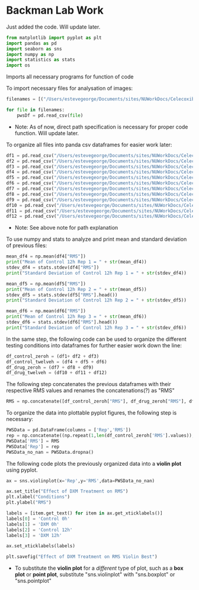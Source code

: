 # Backman Lab Work

Just added the code. Will update later.

```python
from matplotlib import pyplot as plt
import pandas as pd
import seaborn as sns
import numpy as np
import statistics as stats
import os
```
Imports all necessary programs for function of code

To import necessary files for analysation of images:
```python
filenames = [("/Users/estevegeorge/Documents/sites/NUWorkDocs/CelecoxibTreatmentExperiment/Control12hRep1.csv"), ("/Users/estevegeorge/Documents/sites/NUWorkDocs/CelecoxibTreatmentExperiment/Control12hRep2.csv"), ("/Users/estevegeorge/Documents/sites/NUWorkDocs/CelecoxibTreatmentExperiment/Control12hRep3.csv")]

for file in filenames:
    pwsDf = pd.read_csv(file)
```
- Note: As of now, direct path specification is necessary for proper code function. Will update later.

To organize all files into panda csv dataframes for easier work later:
```python
df1 = pd.read_csv("/Users/estevegeorge/Documents/sites/NUWorkDocs/CelecoxibTreatmentExperiment/Control0hRep1.csv")
df2 = pd.read_csv("/Users/estevegeorge/Documents/sites/NUWorkDocs/CelecoxibTreatmentExperiment/Control0hRep2.csv")
df3 = pd.read_csv("/Users/estevegeorge/Documents/sites/NUWorkDocs/CelecoxibTreatmentExperiment/Control0hRep3.csv")
df4 = pd.read_csv("/Users/estevegeorge/Documents/sites/NUWorkDocs/CelecoxibTreatmentExperiment/Control12hRep1.csv")
df5 = pd.read_csv("/Users/estevegeorge/Documents/sites/NUWorkDocs/CelecoxibTreatmentExperiment/Control12hRep2.csv")
df6 = pd.read_csv("/Users/estevegeorge/Documents/sites/NUWorkDocs/CelecoxibTreatmentExperiment/Control12hRep3.csv")
df7 = pd.read_csv("/Users/estevegeorge/Documents/sites/NUWorkDocs/CelecoxibTreatmentExperiment/DXM0hRep1.csv")
df8 = pd.read_csv("/Users/estevegeorge/Documents/sites/NUWorkDocs/CelecoxibTreatmentExperiment/DXM0hRep2.csv")
df9 = pd.read_csv("/Users/estevegeorge/Documents/sites/NUWorkDocs/CelecoxibTreatmentExperiment/DXM0hRep3.csv")
df10 = pd.read_csv("/Users/estevegeorge/Documents/sites/NUWorkDocs/CelecoxibTreatmentExperiment/DXM12hRep1.csv")
df11 = pd.read_csv("/Users/estevegeorge/Documents/sites/NUWorkDocs/CelecoxibTreatmentExperiment/DXM12hRep2.csv")
df12 = pd.read_csv("/Users/estevegeorge/Documents/sites/NUWorkDocs/CelecoxibTreatmentExperiment/DXM12hRep3.csv")
```
- Note: See above note for path explanation

To use numpy and stats to analyze and print mean and standard deviation of previous files:
```python
mean_df4 = np.mean(df4["RMS"])
print("Mean of Control 12h Rep 1 = " + str(mean_df4))
stdev_df4 = stats.stdev(df4["RMS"])
print("Standard Deviation of Control 12h Rep 1 = " + str(stdev_df4))

mean_df5 = np.mean(df5["RMS"])
print("Mean of Control 12h Rep 2 = " + str(mean_df5))
stdev_df5 = stats.stdev(df5["RMS"].head())
print("Standard Deviation of Control 12h Rep 2 = " + str(stdev_df5))

mean_df6 = np.mean(df6["RMS"])
print("Mean of Control 12h Rep 3 = " + str(mean_df6))
stdev_df6 = stats.stdev(df6["RMS"].head())
print("Standard Deviation of Control 12h Rep 3 = " + str(stdev_df6))
```

In the same step, the following code can be used to organize the different testing conditions into dataframes for further easier work down the line:
```python
df_control_zeroh = (df1+ df2 + df3)
df_control_twelveh = (df4 + df5 + df6)
df_drug_zeroh = (df7 + df8 + df9)
df_drug_twelveh = (df10 + df11 + df12)
```

The following step concatenates the previous dataframes with their respective RMS values and renames the concatenations(?) as "RMS"
```python
RMS = np.concatenate([df_control_zeroh["RMS"], df_drug_zeroh["RMS"], df_control_twelveh["RMS"], df_drug_twelveh["RMS"]])
```
To organize the data into plottable pyplot figures, the following step is necessary:
```python
PWSData = pd.DataFrame(columns = ['Rep','RMS'])
rep = np.concatenate((np.repeat(1,len(df_control_zeroh['RMS'].values)),np.repeat(2,len(df_control_twelveh['RMS'].values)),np.repeat(3,len(df_drug_zeroh['RMS'].values)),np.repeat(4,len(df_drug_twelveh['RMS'].values))),axis=0)
PWSData['RMS'] = RMS
PWSData['Rep'] = rep
PWSData_no_nan = PWSData.dropna()
```
The following code plots the previously organized data into a **violin plot** using pyplot. 
```python
ax = sns.violinplot(x='Rep',y='RMS',data=PWSData_no_nan)

ax.set_title("Effect of DXM Treatment on RMS")
plt.xlabel("Conditions")
plt.ylabel("RMS")

labels = [item.get_text() for item in ax.get_xticklabels()]
labels[0] = 'Control 0h'
labels[1] = 'DXM 0h'
labels[2] = 'Control 12h'
labels[3] = 'DXM 12h'

ax.set_xticklabels(labels)

plt.savefig("Effect of DXM Treatment on RMS Violin Best")
```
- To substitute the **violin plot** for a *different* type of plot, such as a **box plot** or **point plot**, substitute "sns.violinplot" with "sns.boxplot" or "sns.pointplot"
